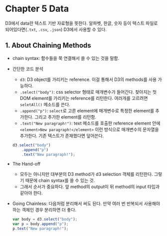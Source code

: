 # Chapter 5 Data

D3에서 data란 텍스트 기반 자료형을 뜻한다. 알파벳, 한글, 숫자 등이 텍스트 파일로 되어있다면(`.txt`, `.csv`, `.json`) D3에서 사용할 수 있다.

## 1. About Chaining Methods

- chain syntax: 함수들을 쭉 연결해서 쓸 수 있는 것을 말함.
- 간단한 코드 분석
    + `d3`: D3 object를 가리키는 reference. 이걸 통해서 D3의 methods를 사용 가능하다.
    + `.select("body")`: css selector 형태로 매개변수가 들어간다. 찾아지는 첫 DOM element를 가리키는 reference를 리턴한다. 여러개를 고르려면 `seletAll()` 메소드를 쓴다.
    + `.append("p")`: `select`로 고른 element에 매개변수로 특정한 element를 추가한다. 그리고 추가한 element를 리턴함.
    + `.text("New paragraph!")`: text 메소드를 호출한 reference element 안에 `<element>New paragraph!</element>` 이런 방식으로 매개변수의 문자열을 추가한다. 기존 텍스트가 존재했다면 덮어쓴다.

    ```js
    d3.select("body")
        .append("p")
        .text("New paragraph!");
    ```

- The Hand-off
    + 모두는 아니지만 대부분의 D3 method가 d3 selection 객체를 리턴한다. 그렇기 때문에 chain syntax를 쓸 수 있는 것.
    + 그래서 순서가 중요하다. 앞 method의 output이 뒤 method의 input 타입과 같아야 한다.
- Going Chainless: 다음처럼 분리해서 써도 된다. 만약 여러 번 반복되서 사용해야하는 객체인 경우 분리하면 더 좋다.

    ```js
    var body = d3.select("body");
    var p = body.append("p");
    p.text("New paragraph!");
    ```
